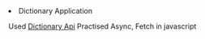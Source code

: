 <nav>
  <li>Dictionary Application</li>
  <p>Used <a href="https://dictionaryapi.dev/">Dictionary Api</a> Practised Async, Fetch in javascript</p>
</nav>
